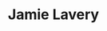 ---
avatar: /images/people/chris.jpg
avatar_small: /images/people/chris_small.jpg
bio: Pastor, and so much more!
homepage: https://crawley.church/
instagram: https://instagram.com/jamielavery
linkedin: null
title: Jamie Lavery
twitter: https://twitter.com/jamielavery_
type: preacher
username: jamie
youtube: https://youtube.com/elimchurchcrawley
---